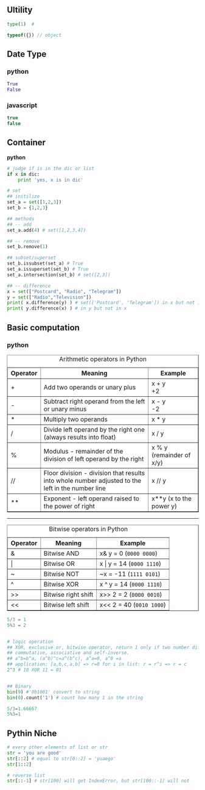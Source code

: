 ## Ultility

```python
type(1)  #
```

```js
typeof({}) // object
```

## Date Type

### **python**
```python
True
False
```

### **javascript**
```js
true
false
```

## Container

**python**
```python
# judge if is in the dic or list
if x in dic:
    print 'yes, x is in dic'

# set
## initilize
set_a = set([1,2,3])
set_b = {1,2,3}

## methods
## -- add
set_a.add(4) # set([1,2,3,4])

## -- remove
set_b.remove(1)

## subset/superset
set_b.issubset(set_a) # True
set_a.issuperset(set_b) # True
set_a.intersection(set_b) # set([2,3])

## -- difference
x = set(["Postcard", "Radio", "Telegram"])
y = set(["Radio","Television"])
print( x.difference(y) ) # set(['Postcard', 'Telegram']) in x but not in y
print( y.difference(x) ) # in y but not in x


```



## Basic computation

### **python**

<table border="1">
	<caption>Arithmetic operators in Python</caption>
	<tbody>
		<tr>
			<th>Operator</th>
			<th>Meaning</th>
			<th>Example</th>
		</tr>
		<tr>
			<td>+</td>
			<td>Add two operands or unary plus</td>
			<td>x + y<br>
				+2</td>
		</tr>
		<tr>
			<td>-</td>
			<td>Subtract right operand from the left or unary minus</td>
			<td>x - y<br>
				-2</td>
		</tr>
		<tr>
			<td>*</td>
			<td>Multiply two operands</td>
			<td>x * y</td>
		</tr>
		<tr>
			<td>/</td>
			<td>Divide left operand by the right one (always results into float)</td>
			<td>x / y</td>
		</tr>
		<tr>
			<td>%</td>
			<td>Modulus - remainder of the division of left operand by the right</td>
			<td>x % y (remainder of x/y)</td>
		</tr>
		<tr>
			<td>//</td>
			<td>Floor division - division that results into whole number adjusted to the left in the number line</td>
			<td>x // y</td>
		</tr>
		<tr>
			<td>**</td>
			<td>Exponent - left operand raised to the power of right</td>
			<td>x**y (x to the power y)</td>
		</tr>
	</tbody>
</table>

---
<table border="1">
	<caption>Bitwise operators in Python</caption>
	<tbody>
		<tr>
			<th>Operator</th>
			<th>Meaning</th>
			<th>Example</th>
		</tr>
		<tr>
			<td>&amp;</td>
			<td>Bitwise AND</td>
			<td>x&amp; y = 0 (<code>0000 0000</code>)</td>
		</tr>
		<tr>
			<td>|</td>
			<td>Bitwise OR</td>
			<td>x | y = 14 (<code>0000 1110</code>)</td>
		</tr>
		<tr>
			<td>~</td>
			<td>Bitwise NOT</td>
			<td>~x = -11 (<code>1111 0101</code>)</td>
		</tr>
		<tr>
			<td>^</td>
			<td>Bitwise XOR</td>
			<td>x ^ y = 14 (<code>0000 1110</code>)</td>
		</tr>
		<tr>
			<td>&gt;&gt;</td>
			<td>Bitwise right shift</td>
			<td>x&gt;&gt; 2 = 2 (<code>0000 0010</code>)</td>
		</tr>
		<tr>
			<td>&lt;&lt;</td>
			<td>Bitwise left shift</td>
			<td>x&lt;&lt; 2 = 40 (<code>0010 1000</code>)</td>
		</tr>
	</tbody>
</table>

```python
5/3 = 1
5%3 = 2


# logic operation
## XOR, exclusive or, bitwise operator, return 1 only if two number different, one 0 and one 1
## commutative, associative and self-inverse.
## a^b=b^a, (a^b)^c=a^(b^c), a^a=0, a^0 =a
## application: [a,b,c,a,b] => r=0 for i in list: r = r^i => r = c
2^3 # 10 XOR 11 = 01  


## Binary
bin(9) #'0b1001' convert to string
bin(0).count('1') # count how many 1 in the string

```

```js
5/3=1.66667
5%3=1
```


## Pythin Niche

```python
# every other elements of list or str
str = 'you are good'
str[::2] # equal to str[0::2] = 'yuaego'
str[1::2] 

# reverse list
str[::-1] # str[100] will get IndexError, but str[100::-1] will not


```